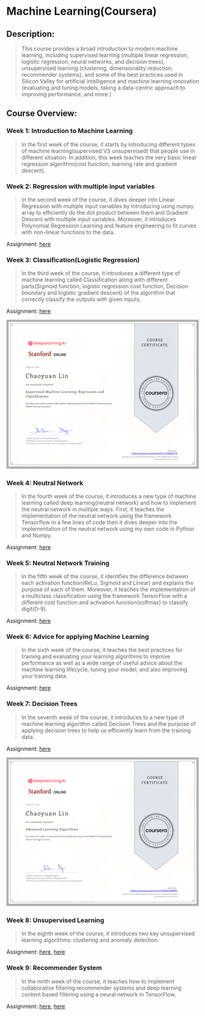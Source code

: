 # Machine Learning(Coursera)

## Description:

> This course provides a broad introduction to modern machine learning, including supervised learning (multiple linear regression, logistic regression, neural networks, and decision trees), unsupervised learning (clustering, dimensionality reduction, recommender systems), and some of the best practices used in Silicon Valley for artificial intelligence and machine learning innovation (evaluating and tuning models, taking a data-centric approach to improving performance, and more.)

## Course Overview:

### Week 1: Introduction to Machine Learning

> In the first week of the course, it starts by introducing different types of machine learning(supervised VS unsupervised) that people use in different situation. In addition, this week teaches the very basic linear regression algorithm(cost function, learning rate and gradient descent).

### Week 2: Regression with multiple input variables

> In the second week of the course, it dives deeper into Linear Regression with multiple input variables by introducing using numpy array to efficiently do the dot product between them and Gradient Descent with multiple input variables. Moreover, it introduces Polynomial Regression Learning and feature engineering to fit curves with non-linear functions to the data.

Assignment: [here](Assignment/W2_Assign1.ipynb)

### Week 3: Classification(Logistic Regression)

> In the third week of the course, it introduces a different type of machine learning called Classification along with different parts(Sigmoid function, logistic regression cost function, Decision boundary and logistic gradient descent) of the algorithm that correctly classify the outputs with given inputs. 

Assignment: [here](Assignment/W3_Logistic_Regression.ipynb)

![part1](part1.png)

### Week 4: Neutral Network

> In the fourth week of the course, it introduces a new type of machine learning called deep learning(neutral network) and how to implement the neutral network in multiple ways. First, it teaches the implementation of the neutral network using the framework Tensorflow in a few lines of code then it dives deeper into the implementation of the neutral network using my own code in Python and Numpy. 

Assignment: [here](Assignment/W4_Assignment.ipynb)

### Week 5: Neutral Network Training

> In the fifth week of the course, it identifies the difference between each activation function(ReLu, Sigmoid and Linear) and explains the purpose of each of them. Moreover, it teaches the implementation of a multiclass classification using the framework TensorFlow with a different cost function and activation function(softmax) to classify digit(0-9).

Assignment: [here](Assignment/W5_Assignment.ipynb)

### Week 6: Advice for applying Machine Learning

> In the sixth week of the course, it teaches the best practices for training and evaluating your learning algorithms to improve performance as well as a wide range of useful advice about the machine learning lifecycle, tuning your model, and also improving your training data.

Assignment: [here](Assignment/W6_Assignment.ipynb)

### Week 7: Decision Trees

> In the seventh week of the course, it introduces to a new type of machine learning algorithm called Decision Trees and the purpose of applying decision trees to help us efficiently learn from the training data.

Assignment: [here](Assignment/W7_Decision_Tree.ipynb)

![part2](part2.png)


### Week 8: Unsupervised Learning

> In the eighth week of the course, it introduces two key unsupervised learning algorithms: clustering and anomaly detection.

Assignment: [here](Assignment/W8_KMeans_Assignment.ipynb), [here](Assignment/W8_Anomaly_Detection.ipynb)

### Week 9: Recommender System

> In the ninth week of the course, it teaches how to Implement collaborative filtering recommender systems and deep learning content based filtering using a neural network in TensorFlow.

Assignment: [here](Assignment/W9_Collaborative_RecSys_Assignment.ipynb), [here](Assignment/W9_RecSysNN_Assignment.ipynb)



